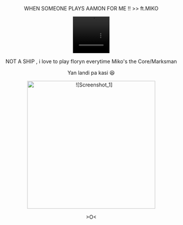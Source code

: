 <p align="center">
WHEN SOMEONE PLAYS AAMON FOR ME !! >> ft.MIKO
<p align="center">
<video src=https://github.com/user-attachments/assets/ef0e5ac5-c4ea-434e-b992-9e182f00dcd2 width=100 height=100/> 
<p align="center">
NOT A SHIP , i love to play floryn everytime Miko's the Core/Marksman
<p align="center">
Yan landi pa kasi 😆
  <p align="center">
 <img width="350" src="https://github.com/user-attachments/assets/6d9b52ad-f248-4d48-be8f-e8252c2751fa" alt =![Screenshot_1]>
<p align="center">
>O<
